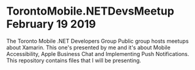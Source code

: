 # TorontoMobile.NETDevsMeetup February 19 2019
The Toronto Mobile .NET Developers Group Public group hosts meetups about Xamarin. This one's presented by me and it's about Mobile Accessibility, Apple Business Chat and Implementing Push Notifications. This repository contains files that I will be presenting.
